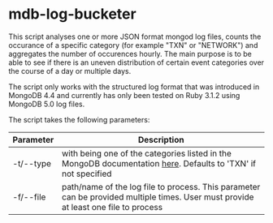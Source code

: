 # mdb-log-bucketer

This script analyses one or more JSON format mongod log files, counts the occurance of a specific category (for example "TXN" or "NETWORK") and aggregates the number of occurences hourly. The main purpose is to be able to see if there is an uneven distribution of certain event categories over the course of a day or multiple days.

The script only works with the structured log format that was introduced in MongoDB 4.4 and currently has only been tested on Ruby 3.1.2 using MongoDB 5.0 log files.

The script takes the following parameters:

Parameter | Description
----------|-------------
-t/--type <CATEGORY> | with <CATEGORY> being one of the categories listed in the MongoDB documentation [here](https://www.mongodb.com/docs/manual/reference/log-messages/#components). Defaults to 'TXN' if not specified
-f/--file <FILENAME> | path/name of the log file to process. This parameter can be provided multiple times. User must provide at least one file to process


